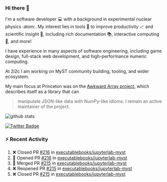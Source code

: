 ### Hi there 👋 

I'm a software developer 💻 with a background in experimental nuclear physics :atom:. My interest lies in tools :wrench: to improve productivity :chart_with_upwards_trend: and scientific insight :telescope:, including rich documentation 📚, interactive computing 🧮, and more! 

I have experience in many aspects of software engineering, including game design, full-stack web development, and high-performance numeric computing. 

At 2i2c I am working on MyST community building, tooling, and wider ecosystem. 

My main focus at Princeton was on the [Awkward Array project](awkward-array.org/), which describes itself as a library that can 
> manipulate JSON-like data with NumPy-like idioms. I remain an active maintainer of the project. 

![github stats](https://github-readme-stats.vercel.app/api?username=agoose77&show_icons=true&hide_rank=true&hide_title=true&bg_color=30,e76445,904e95&text_color=efe3ec&icon_color=efe3ec)
<!--
**agoose77/agoose77** is a ✨ _special_ ✨ repository because its `README.md` (this file) appears on your GitHub profile.

Here are some ideas to get you started:

- 🔭 I’m currently working on ...
- 🌱 I’m currently learning ...
- 👯 I’m looking to collaborate on ...
- 🤔 I’m looking for help with ...
- 💬 Ask me about ...
- 📫 How to reach me: ...
- 😄 Pronouns: ...
- ⚡ Fun fact: ...
-->

[![Twitter Badge](https://img.shields.io/twitter/follow/agoose77?style=flat-square&logo=Twitter&logoColor=white&color=cornflowerblue)](https://twitter.com/agoose77)

### :zap: Recent Activity

<!--START_SECTION:activity-->
1. ❌ Closed PR [#216](https://github.com/executablebooks/jupyterlab-myst/pull/216) in [executablebooks/jupyterlab-myst](https://github.com/executablebooks/jupyterlab-myst)
2. 💪 Opened PR [#216](https://github.com/executablebooks/jupyterlab-myst/pull/216) in [executablebooks/jupyterlab-myst](https://github.com/executablebooks/jupyterlab-myst)
3. 🎉 Merged PR [#215](https://github.com/executablebooks/jupyterlab-myst/pull/215) in [executablebooks/jupyterlab-myst](https://github.com/executablebooks/jupyterlab-myst)
4. ❌ Reopened PR [#215](https://github.com/executablebooks/jupyterlab-myst/pull/215) in [executablebooks/jupyterlab-myst](https://github.com/executablebooks/jupyterlab-myst)
5. ❌ Closed PR [#215](https://github.com/executablebooks/jupyterlab-myst/pull/215) in [executablebooks/jupyterlab-myst](https://github.com/executablebooks/jupyterlab-myst)
<!--END_SECTION:activity-->

